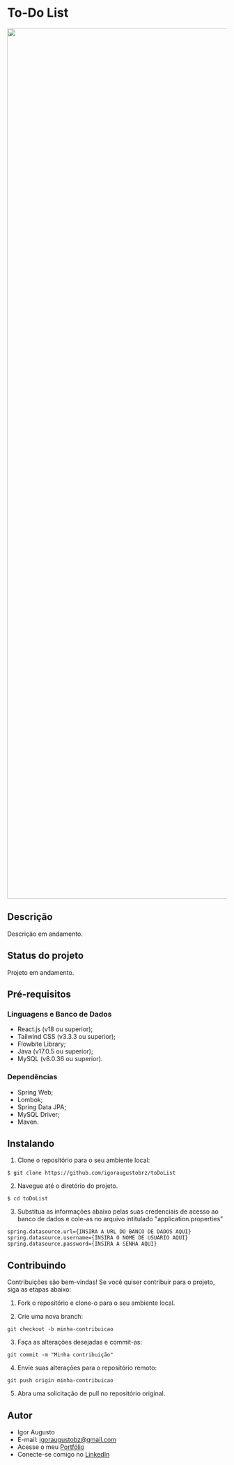 # To-Do List

<div align="center">
<img src="src/img/site.png" width="2000px" alt="Imagem do site" title="Imagem do site"/>
</div>

## Descrição

Descrição em andamento.

## Status do projeto

Projeto em andamento.

## Pré-requisitos

### Linguagens e Banco de Dados

- React.js (v18 ou superior);
- Tailwind CSS (v3.3.3 ou superior);
- Flowbite Library;
- Java (v17.0.5 ou superior);
- MySQL (v8.0.36 ou superior).

### Dependências

- Spring Web;
- Lombok;
- Spring Data JPA;
- MySQL Driver;
- Maven.

## Instalando

1. Clone o repositório para o seu ambiente local:

```
$ git clone https://github.com/igoraugustobrz/toDoList
```

2. Navegue até o diretório do projeto.

```
$ cd toDoList
```

3. Substitua as informações abaixo pelas suas credenciais de acesso ao banco de dados e cole-as no arquivo intitulado "application.properties"

```
spring.datasource.url={INSIRA A URL DO BANCO DE DADOS AQUI}
spring.datasource.username={INSIRA O NOME DE USUÁRIO AQUI}
spring.datasource.password={INSIRA A SENHA AQUI}
```

## Contribuindo

Contribuições são bem-vindas! Se você quiser contribuir para o projeto, siga as etapas abaixo:

1. Fork o repositório e clone-o para o seu ambiente local.

2. Crie uma nova branch:

```
git checkout -b minha-contribuicao
```

3. Faça as alterações desejadas e commit-as:

```
git commit -m "Minha contribuição"
```

4. Envie suas alterações para o repositório remoto:

```
git push origin minha-contribuicao
```

5. Abra uma solicitação de pull no repositório original.

## Autor

- Igor Augusto
- E-mail: igoraugustobz@gmail.com
- Acesse o meu [Portfólio](https://iaugusto.vercel.app/)
- Conecte-se comigo no [LinkedIn](https://www.linkedin.com/in/igorbrz/)

